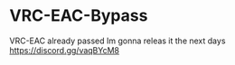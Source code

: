 # VRC-EAC-Bypass

VRC-EAC already passed
Im gonna releas it the next days
https://discord.gg/vaqBYcM8
